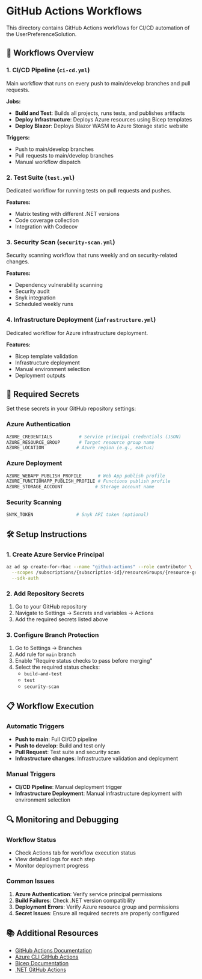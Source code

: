 # GitHub Actions Workflows

This directory contains GitHub Actions workflows for CI/CD automation of the UserPreferenceSolution.

## 🚀 Workflows Overview

### 1. **CI/CD Pipeline** (`ci-cd.yml`)
Main workflow that runs on every push to main/develop branches and pull requests.

**Jobs:**
- **Build and Test**: Builds all projects, runs tests, and publishes artifacts
- **Deploy Infrastructure**: Deploys Azure resources using Bicep templates
- **Deploy Blazor**: Deploys Blazor WASM to Azure Storage static website

**Triggers:**
- Push to main/develop branches
- Pull requests to main/develop branches
- Manual workflow dispatch

### 2. **Test Suite** (`test.yml`)
Dedicated workflow for running tests on pull requests and pushes.

**Features:**
- Matrix testing with different .NET versions
- Code coverage collection
- Integration with Codecov

### 3. **Security Scan** (`security-scan.yml`)
Security scanning workflow that runs weekly and on security-related changes.

**Features:**
- Dependency vulnerability scanning
- Security audit
- Snyk integration
- Scheduled weekly runs

### 4. **Infrastructure Deployment** (`infrastructure.yml`)
Dedicated workflow for Azure infrastructure deployment.

**Features:**
- Bicep template validation
- Infrastructure deployment
- Manual environment selection
- Deployment outputs

## 🔑 Required Secrets

Set these secrets in your GitHub repository settings:

### Azure Authentication
```bash
AZURE_CREDENTIALS          # Service principal credentials (JSON)
AZURE_RESOURCE_GROUP       # Target resource group name
AZURE_LOCATION            # Azure region (e.g., eastus)
```

### Azure Deployment
```bash
AZURE_WEBAPP_PUBLISH_PROFILE      # Web App publish profile
AZURE_FUNCTIONAPP_PUBLISH_PROFILE # Functions publish profile
AZURE_STORAGE_ACCOUNT            # Storage account name
```

### Security Scanning
```bash
SNYK_TOKEN                # Snyk API token (optional)
```

## 🛠️ Setup Instructions

### 1. Create Azure Service Principal
```bash
az ad sp create-for-rbac --name "github-actions" --role contributor \
  --scopes /subscriptions/{subscription-id}/resourceGroups/{resource-group} \
  --sdk-auth
```

### 2. Add Repository Secrets
1. Go to your GitHub repository
2. Navigate to Settings → Secrets and variables → Actions
3. Add the required secrets listed above

### 3. Configure Branch Protection
1. Go to Settings → Branches
2. Add rule for `main` branch
3. Enable "Require status checks to pass before merging"
4. Select the required status checks:
   - `build-and-test`
   - `test`
   - `security-scan`

## 📋 Workflow Execution

### Automatic Triggers
- **Push to main**: Full CI/CD pipeline
- **Push to develop**: Build and test only
- **Pull Request**: Test suite and security scan
- **Infrastructure changes**: Infrastructure validation and deployment

### Manual Triggers
- **CI/CD Pipeline**: Manual deployment trigger
- **Infrastructure Deployment**: Manual infrastructure deployment with environment selection

## 🔍 Monitoring and Debugging

### Workflow Status
- Check Actions tab for workflow execution status
- View detailed logs for each step
- Monitor deployment progress

### Common Issues
1. **Azure Authentication**: Verify service principal permissions
2. **Build Failures**: Check .NET version compatibility
3. **Deployment Errors**: Verify Azure resource group and permissions
4. **Secret Issues**: Ensure all required secrets are properly configured

## 📚 Additional Resources

- [GitHub Actions Documentation](https://docs.github.com/en/actions)
- [Azure CLI GitHub Actions](https://github.com/azure/login)
- [Bicep Documentation](https://docs.microsoft.com/en-us/azure/azure-resource-manager/bicep/)
- [.NET GitHub Actions](https://github.com/actions/setup-dotnet)
